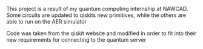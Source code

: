 This project is a result of my quantum computing internship at NAWCAD.
Some circuits are updated to qiskits new primitives, while the  others are able to run on the AER simulator

Code was taken from the qiskit website and modified in order to fit into their new requirements for connecting to the quantum server
